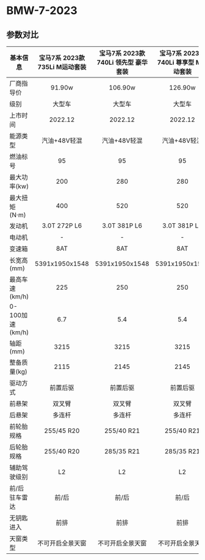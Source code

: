 # BMW-7-2023

## 参数对比

| 基本信息 | 宝马7系 2023款 735Li M运动套装 | 宝马7系 2023款 740Li 领先型 豪华套装 | 宝马7系 2023款 740Li 尊享型 M运动套装 |
| -- | :--: | :--: | :--: |
| 厂商指导价      | 91.90w | 106.90w | 126.90w |
| 级别      |   大型车    |   大型车 |   大型车 |
| 上市时间 |   2022.12    |    2022.12 |    2022.12 |
| 能源类型 |   汽油+48V轻混    |    汽油+48V轻混 |    汽油+48V轻混 |
| 燃油标号 |   95    |    95 |    95 |
| 最大功率(kw) |   200    |    280 |    280 |
| 最大扭矩(N·m) |   400    |    520 |    520 |
| 发动机 |   3.0T 272P L6    |    3.0T 381P L6 |    3.0T 381P L6 |
| 电动机 |   -    |    - |    - |
| 变速箱 |   8AT    |    8AT |    8AT |
| 长宽高(mm) |   5391x1950x1548    |    5391x1950x1548 |    5391x1950x1548 |
| 最高车速(km/h) |   225    |    250 |    250 |
| 0-100加速(km/h) |   6.7    |    5.4 |    5.4 |
| 轴距(mm) |   3215    |    3215 |    3215 |
| 整备质量(kg) |   2115    |    2145 |    2145 |
| 驱动方式 |   前置后驱    |    前置后驱 |    前置后驱 |
| 前悬架 |   双叉臂    |    双叉臂 |    双叉臂 |
| 后悬架 |   多连杆    |    多连杆 |    多连杆 |
| 前轮胎规格 |   255/45 R20    |    255/40 R21 |    255/40 R21 |
| 后轮胎规格 |   255/40 R20    |    285/35 R21 |    285/35 R21 |
| 辅助驾驶级别 |   L2    |    L2 |    L2 |
| 前/后驻车雷达 |   前/后    |    前/后  |    前/后  |
| 无钥匙进入 |   前排    |    前排 |    前排 |
| 天窗类型 |   不可开启全景天窗    |    不可开启全景天窗 |    不可开启全景天窗 |
